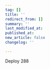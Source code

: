 ```yaml
---
tag: []
title: ''
redirect_from: []
summary: ''
last_modified_at: 
published_at: 
new_article: false
changelog: ''

---
```

Deploy 288